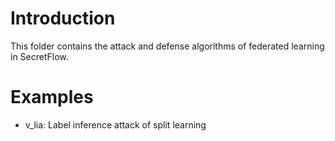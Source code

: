 # Introduction
This folder contains the attack and defense algorithms of federated learning in SecretFlow.

# Examples

- v_lia: Label inference attack of split learning